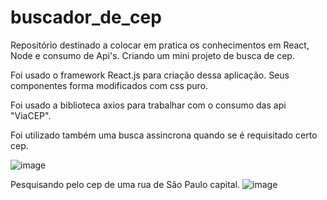 # buscador_de_cep
Repositório destinado a colocar em pratica os conhecimentos em React, Node e consumo de Api's. Criando um mini projeto de busca de cep.

Foi usado o framework React.js para criação dessa aplicação. Seus componentes forma modificados com css puro.

Foi usado a biblioteca axios para trabalhar com o consumo das api "ViaCEP".

Foi utilizado também uma busca assincrona quando se é requisitado certo cep.

![image](https://github.com/claudiney63/buscador_de_cep/assets/40923082/6191552c-d2c7-4843-b20a-7876163697af)

Pesquisando pelo cep de uma rua de São Paulo capital.
![image](https://github.com/claudiney63/buscador_de_cep/assets/40923082/b26871cc-0410-4070-ae92-b9e225dfcd41)

